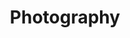 ---
title: Photography
order: 8
techs:
    - tech: DSLR
    - tech: Lightroom
    - tech: Photoshop
roles:
    - role: photography
    - role: editing
year: 
htmlID: photography
category: graphic
template: nor
---